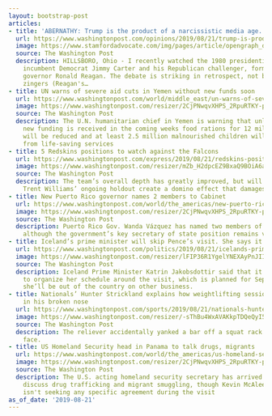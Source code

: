 ```yaml
---
layout: bootstrap-post
articles:
- title: 'ABERNATHY: Trump is the product of a narcissistic media age...'
  url: https://www.washingtonpost.com/opinions/2019/08/21/trump-is-product-narcissistic-media-age/
  image: https://www.stamfordadvocate.com/img/pages/article/opengraph_default.jpg
  source: The Washington Post
  description: HILLSBORO, Ohio - I recently watched the 1980 presidential debate between
    incumbent Democrat Jimmy Carter and his Republican challenger, former California
    governor Ronald Reagan. The debate is striking in retrospect, not because of memorable
    zingers (Reagan's…
- title: UN warns of severe aid cuts in Yemen without new funds soon
  url: https://www.washingtonpost.com/world/middle_east/un-warns-of-severe-aid-cuts-in-yemen-without-new-funds-soon/2019/08/21/125d7d3e-c46b-11e9-8bf7-cde2d9e09055_story.html
  image: https://www.washingtonpost.com/resizer/2CjPNwqvXHPS_2RpuRTKY-p3eVo=/1484x0/www.washingtonpost.com/pb/resources/img/twp-social-share.png
  source: The Washington Post
  description: The U.N. humanitarian chief in Yemen is warning that unless significant
    new funding is received in the coming weeks food rations for 12 million people
    will be reduced and at least 2.5 million malnourished children will be cut off
    from life-saving services
- title: 5 Redskins positions to watch against the Falcons
  url: https://www.washingtonpost.com/express/2019/08/21/redskins-positions-watch-against-falcons/
  image: https://www.washingtonpost.com/resizer/mZb_H2dpcEZ9BxaQ9BOiA6a_ONI=/1484x0/arc-anglerfish-washpost-prod-washpost.s3.amazonaws.com/public/2WSP2QGCYEI6TC7XZXRNTYEQKU.jpg
  source: The Washington Post
  description: The team’s overall depth has greatly improved, but will left tackle
    Trent Williams’ ongoing holdout create a domino effect that damages the offense?
- title: New Puerto Rico governor names 2 members to Cabinet
  url: https://www.washingtonpost.com/world/the_americas/new-puerto-rico-governor-names-2-members-to-cabinet/2019/08/21/5b7efcae-c466-11e9-8bf7-cde2d9e09055_story.html
  image: https://www.washingtonpost.com/resizer/2CjPNwqvXHPS_2RpuRTKY-p3eVo=/1484x0/www.washingtonpost.com/pb/resources/img/twp-social-share.png
  source: The Washington Post
  description: Puerto Rico Gov. Wanda Vázquez has named two members of her new Cabinet,
    although the government’s key secretary of state position remains vacant
- title: Iceland’s prime minister will skip Pence’s visit. She says it’s not a snub.
  url: https://www.washingtonpost.com/politics/2019/08/21/icelands-prime-minister-will-skip-pences-visit-she-says-its-not-snub/
  image: https://www.washingtonpost.com/resizer/lFIP36R1YgelYNEXAyPnJIIAQlg=/1484x0/arc-anglerfish-washpost-prod-washpost.s3.amazonaws.com/public/5XIOF2GEJAI6TC7XZXRNTYEQKU.jpg
  source: The Washington Post
  description: Iceland Prime Minister Katrin Jakobsdottir said that it was “very difficult,”
    to organize her schedule around the visit, which is planned for Sept. 4, saying
    she’ll be out of the country on other business.
- title: Nationals’ Hunter Strickland explains how weightlifting session resulted
    in his broken nose
  url: https://www.washingtonpost.com/sports/2019/08/21/nationals-hunter-strickland-explains-how-weightlifting-session-resulted-his-broken-nose/
  image: https://www.washingtonpost.com/resizer/-sThBu4WxAVAKkpTDQeQyI5jlcI=/1484x0/arc-anglerfish-washpost-prod-washpost.s3.amazonaws.com/public/TPT33SV6GYI6TKFQP3MKBVO4LU.jpg
  source: The Washington Post
  description: The reliever accidentally yanked a bar off a squat rack and onto his
    face.
- title: US Homeland Security head in Panama to talk drugs, migrants
  url: https://www.washingtonpost.com/world/the_americas/us-homeland-security-head-in-panama-to-talk-drugs-migrants/2019/08/21/35c5ff04-c465-11e9-8bf7-cde2d9e09055_story.html
  image: https://www.washingtonpost.com/resizer/2CjPNwqvXHPS_2RpuRTKY-p3eVo=/1484x0/www.washingtonpost.com/pb/resources/img/twp-social-share.png
  source: The Washington Post
  description: The U.S. acting homeland security secretary has arrived in Panama to
    discuss drug trafficking and migrant smuggling, though Kevin McAleenan says he
    isn't seeking any specific agreement during the visit
as_of_date: '2019-08-21'
---
```


